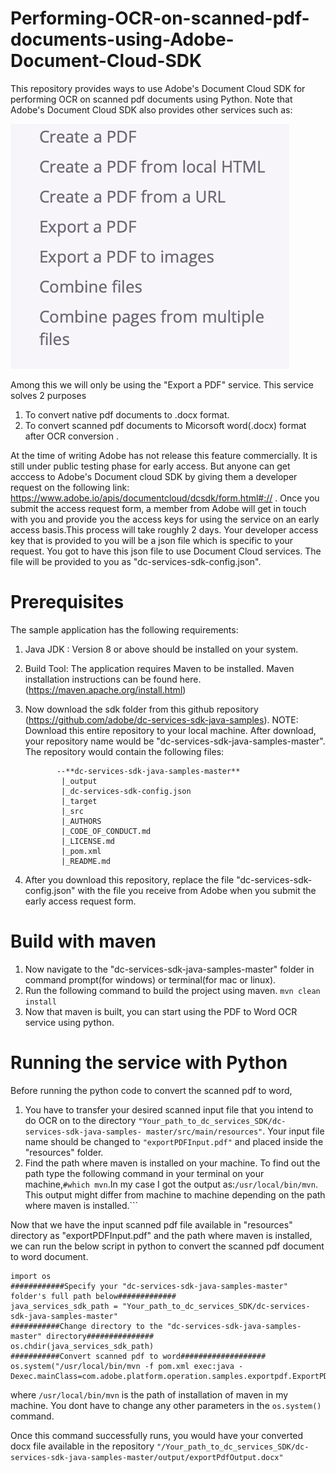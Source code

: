 # Performing-OCR-on-scanned-pdf-documents-using-Adobe-Document-Cloud-SDK
This repository provides ways to use Adobe's Document Cloud SDK for performing OCR on scanned pdf documents using Python. Note that Adobe's Document Cloud SDK also provides other services such as:

![EBS Console after hosting](/images/image1.png) 

Among this we will only be using the "Export a PDF" service. This service solves 2 purposes

1. To convert native pdf documents to .docx format.
2. To convert scanned pdf documents to Micorsoft word(.docx) format after OCR conversion . 


At the time of writing Adobe has not release this feature commercially. It is still under public testing phase for early access. But anyone can get acccess to Adobe's Document cloud SDK by giving them a developer request on the following link:
https://www.adobe.io/apis/documentcloud/dcsdk/form.html#:// . 
Once you submit the access request form, a member from Adobe will get in touch with you and provide you the access keys for using the service on an early access basis.This process will take roughly 2 days. Your developer access key that is provided to you will be a json file which is specific to your request. You got to have this json file to use Document Cloud services. The file will be provided to you as "dc-services-sdk-config.json".


# Prerequisites

The sample application has the following requirements:

1. Java JDK : Version 8 or above should be installed on your system.
2. Build Tool: The application requires Maven to be installed. Maven installation instructions can be found here.(https://maven.apache.org/install.html)
3. Now download the sdk folder from this github repository (https://github.com/adobe/dc-services-sdk-java-samples). NOTE: Download this entire repository to your local machine. After download, your repository name would be "dc-services-sdk-java-samples-master". The repository would contain the following files:
              
              --**dc-services-sdk-java-samples-master**
               |_output
               |_dc-services-sdk-config.json
               |_target
               |_src
               |_AUTHORS
               |_CODE_OF_CONDUCT.md
               |_LICENSE.md
               |_pom.xml
               |_README.md
  


4. After you download this repository, replace the file "dc-services-sdk-config.json" with the file you receive from Adobe when you submit the early access request form.


# Build with maven
1. Now navigate to the "dc-services-sdk-java-samples-master" folder in command prompt(for windows) or terminal(for mac or linux).
2. Run the following command to build the project using maven.
```mvn clean install```
3. Now that maven is built, you can start using the PDF to Word OCR service using python.

# Running the service with Python
Before running the python code to convert the scanned pdf to word, 
1. You have to transfer your desired scanned input file that you intend to do OCR on to the directory ```"Your_path_to_dc_services_SDK/dc-services-sdk-java-samples- master/src/main/resources"```. Your input file name should be changed to ```"exportPDFInput.pdf"``` and placed inside the "resources" folder.
2. Find the path where maven is installed on your machine. To find out the path type the following command in your terminal on your machine,```#which mvn```.In my case I got the output as:```/usr/local/bin/mvn```. This output might differ from machine to machine depending on the path where maven is installed.```

Now that we have the input scanned pdf file available in "resources" directory as "exportPDFInput.pdf" and the path where maven is installed, we can run the below script in python to convert the scanned pdf document to word document. 

```
import os
############Specify your "dc-services-sdk-java-samples-master" folder's full path below#############
java_services_sdk_path = "Your_path_to_dc_services_SDK/dc-services-sdk-java-samples-master"
###########Change directory to the "dc-services-sdk-java-samples-master" directory###############
os.chdir(java_services_sdk_path)  
###########Convert scanned pdf to word###################
os.system("/usr/local/bin/mvn -f pom.xml exec:java -Dexec.mainClass=com.adobe.platform.operation.samples.exportpdf.ExportPDFToDOCX")
```
where ```/usr/local/bin/mvn``` is the path of installation of maven in my machine. You dont have to change any other parameters in the ```os.system()``` command.


Once this command successfully runs, you would have your converted docx file available in the repository ```"/Your_path_to_dc_services_SDK/dc-services-sdk-java-samples-master/output/exportPdfOutput.docx"```

